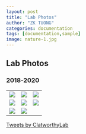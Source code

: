 ```yaml
---
layout: post
title: "Lab Photos"
author: "ZK TUONG"
categories: documentation
tags: [documentation,sample]
image: nature-1.jpg
---
```

<style>
	input {
		border-top-style: hidden;
		border-right-style: hidden;
		border-left-style: hidden;
		border-bottom-style: groove;
		background-color: #eee;
	}

	.no-outline:focus {
		outline: none;
	}

	table {
		border-collapse: collapse; 
		width: 150%;
		border: 0px;
		margin-right: 300px;
	}	

	table td { border: 0px;
	}

</style>
## Lab Photos

### 2018-2020
<table border="0" cellpadding="0" cellspacing="0"> 
	<tr>
		<td><img src="http://www.med.cam.ac.uk/clatworthy/files/2021/01/IMG_3555-300x225.jpeg"></td>
		<td><img src="http://www.med.cam.ac.uk/clatworthy/files/2021/01/IMG_3545-300x225.jpg"></td>
		<td><img src="http://www.med.cam.ac.uk/clatworthy/files/2021/01/IMG_3552-300x300.jpeg"></td>
	</tr>
	<tr>
		<td><img src="http://www.med.cam.ac.uk/clatworthy/files/2021/01/IMG_3560-300x225.jpeg"></td>
		<td><img src="http://www.med.cam.ac.uk/clatworthy/files/2021/01/beer-festival-300x225.jpg"></td>
		<td><img src="http://www.med.cam.ac.uk/clatworthy/files/2021/01/gemma-viva-300x225.jpg"></td>
	</tr>
	<tr>
		<td><img src="http://www.med.cam.ac.uk/clatworthy/files/2021/01/riding-viva-300x300.jpg"></td>
		<td><img src="http://www.med.cam.ac.uk/clatworthy/files/2021/01/gem-thesis-226x300.jpg"></td>		
	</tr>	
</table>

<a class="twitter-timeline" href="https://twitter.com/ClatworthyLab?ref_src=twsrc%5Etfw">Tweets by ClatworthyLab</a> <script async src="https://platform.twitter.com/widgets.js" charset="utf-8"></script>